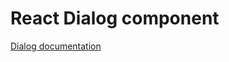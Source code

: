 <!-- @license CC0-1.0 -->

# React Dialog component

[Dialog documentation](../../../css/src/components/dialog/README.md)
